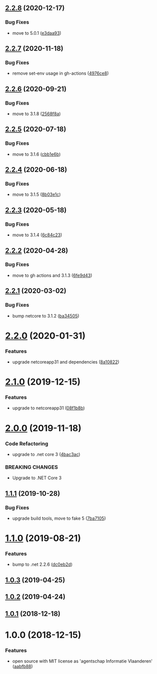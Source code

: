 ## [2.2.8](https://github.com/informatievlaanderen/trim-string-jsonconverter/compare/v2.2.7...v2.2.8) (2020-12-17)


### Bug Fixes

* move to 5.0.1 ([e3daa93](https://github.com/informatievlaanderen/trim-string-jsonconverter/commit/e3daa93fa2d221285d3f8896c68964571ecef808))

## [2.2.7](https://github.com/informatievlaanderen/trim-string-jsonconverter/compare/v2.2.6...v2.2.7) (2020-11-18)


### Bug Fixes

* remove set-env usage in gh-actions ([4976ce8](https://github.com/informatievlaanderen/trim-string-jsonconverter/commit/4976ce83b568d55d1dca9fbe0f468f6c4db48522))

## [2.2.6](https://github.com/informatievlaanderen/trim-string-jsonconverter/compare/v2.2.5...v2.2.6) (2020-09-21)


### Bug Fixes

* move to 3.1.8 ([2568f8a](https://github.com/informatievlaanderen/trim-string-jsonconverter/commit/2568f8a901a965405be1121ab12b9f48211cf2fa))

## [2.2.5](https://github.com/informatievlaanderen/trim-string-jsonconverter/compare/v2.2.4...v2.2.5) (2020-07-18)


### Bug Fixes

* move to 3.1.6 ([cbb1e6b](https://github.com/informatievlaanderen/trim-string-jsonconverter/commit/cbb1e6beee01078cf3c00f99c8ba178cead8b85f))

## [2.2.4](https://github.com/informatievlaanderen/trim-string-jsonconverter/compare/v2.2.3...v2.2.4) (2020-06-18)


### Bug Fixes

* move to 3.1.5 ([8b03e1c](https://github.com/informatievlaanderen/trim-string-jsonconverter/commit/8b03e1c0becacdf5d4a39f0b941d5c3b83994f5c))

## [2.2.3](https://github.com/informatievlaanderen/trim-string-jsonconverter/compare/v2.2.2...v2.2.3) (2020-05-18)


### Bug Fixes

* move to 3.1.4 ([6c84c23](https://github.com/informatievlaanderen/trim-string-jsonconverter/commit/6c84c2334d09f8e89a696b875c7ee1278d2dc34f))

## [2.2.2](https://github.com/informatievlaanderen/trim-string-jsonconverter/compare/v2.2.1...v2.2.2) (2020-04-28)


### Bug Fixes

* move to gh actions and 3.1.3 ([6fe9d43](https://github.com/informatievlaanderen/trim-string-jsonconverter/commit/6fe9d4371e6a208183b45c1ba630c6777e0b9a35))

## [2.2.1](https://github.com/informatievlaanderen/trim-string-jsonconverter/compare/v2.2.0...v2.2.1) (2020-03-02)


### Bug Fixes

* bump netcore to 3.1.2 ([ba34505](https://github.com/informatievlaanderen/trim-string-jsonconverter/commit/ba34505f8d66fefdf44d403430c85845c15704d0))

# [2.2.0](https://github.com/informatievlaanderen/trim-string-jsonconverter/compare/v2.1.0...v2.2.0) (2020-01-31)


### Features

* upgrade netcoreapp31 and dependencies ([8a10822](https://github.com/informatievlaanderen/trim-string-jsonconverter/commit/8a10822c67b80e5f091dfdf95be38fefca8a5a03))

# [2.1.0](https://github.com/informatievlaanderen/trim-string-jsonconverter/compare/v2.0.0...v2.1.0) (2019-12-15)


### Features

* upgrade to netcoreapp31 ([08f1b8b](https://github.com/informatievlaanderen/trim-string-jsonconverter/commit/08f1b8be7370314a1c8f206ddaa2082e6e251a60))

# [2.0.0](https://github.com/informatievlaanderen/trim-string-jsonconverter/compare/v1.1.1...v2.0.0) (2019-11-18)


### Code Refactoring

* upgrade to .net core 3 ([4bac3ac](https://github.com/informatievlaanderen/trim-string-jsonconverter/commit/4bac3ac))


### BREAKING CHANGES

* Upgrade to .NET Core 3

## [1.1.1](https://github.com/informatievlaanderen/trim-string-jsonconverter/compare/v1.1.0...v1.1.1) (2019-10-28)


### Bug Fixes

* upgrade build tools, move to fake 5 ([7ba7105](https://github.com/informatievlaanderen/trim-string-jsonconverter/commit/7ba7105))

# [1.1.0](https://github.com/informatievlaanderen/trim-string-jsonconverter/compare/v1.0.3...v1.1.0) (2019-08-21)


### Features

* bump to .net 2.2.6 ([dc0eb2d](https://github.com/informatievlaanderen/trim-string-jsonconverter/commit/dc0eb2d))

## [1.0.3](https://github.com/informatievlaanderen/trim-string-jsonconverter/compare/v1.0.2...v1.0.3) (2019-04-25)

## [1.0.2](https://github.com/informatievlaanderen/trim-string-jsonconverter/compare/v1.0.1...v1.0.2) (2019-04-24)

## [1.0.1](https://github.com/informatievlaanderen/trim-string-jsonconverter/compare/v1.0.0...v1.0.1) (2018-12-18)

# 1.0.0 (2018-12-15)


### Features

* open source with MIT license as 'agentschap Informatie Vlaanderen' ([aabfb88](https://github.com/informatievlaanderen/trim-string-jsonconverter/commit/aabfb88))
